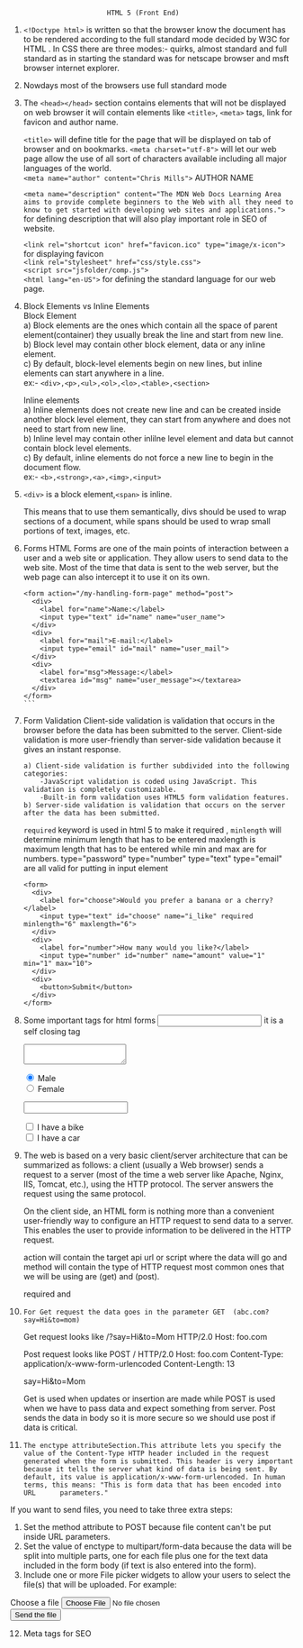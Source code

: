 							HTML 5 (Front End)

1) `<!Doctype html>`
	is written so that the browser know the document has to be rendered according to the full standard
	mode decided by W3C for HTML .
	In CSS there are three modes:- quirks, almost standard and full standard as in starting the
	standard was for netscape browser and msft browser internet explorer.
2)	Nowdays most of the browsers use full standard mode
3)	The `<head></head>` section contains elements that will not be displayed on web browser it will contain
	elements like `<title>`, `<meta>` tags, link for favicon and author name.

	`<title>` will define title for the page that will be displayed on tab of browser and on bookmarks.
	`<meta charset="utf-8">` will let our web page allow the use of all sort of characters available including
	all major languages of the world.  
	`<meta name="author" content="Chris Mills">`    AUTHOR NAME  
	
	`<meta name="description" content="The MDN Web Docs Learning Area aims to provide complete beginners to the Web with all they need to know to get started with developing web sites and applications.">`   
	for defining description that will also play important role in SEO of website.  

	`<link rel="shortcut icon" href="favicon.ico" type="image/x-icon">`    for displaying favicon  
	`<link rel="stylesheet" href="css/style.css">`  
	`<script src="jsfolder/comp.js">`  
	`<html lang="en-US">` for defining the standard language for our web page.  
	
4) 	Block Elements vs Inline Elements  
	Block Element	 
	a) Block elements are the ones which contain all the space of parent element(container)
	they usually break the line and start from new line.  
	b) Block level may contain other block element, data or any inline element.  
	c) By default, block-level elements begin on new lines, but inline elements can start anywhere in a line.  
	ex:- `<div>,<p>,<ul>,<ol>,<lo>,<table>,<section>`  
	
	Inline elements  
	a) Inline elements does not create new line and can be created inside another block level 
	element, they can start from anywhere and does not need to start from new line.  
	b) Inline level may contain other inlilne level element and data but cannot contain block level elements.  
	c) By default, inline elements do not force a new line to begin in the document flow.  
	ex:- `<b>,<strong>,<a>,<img>,<input>`  
	
5) 	`<div>` is a block element,`<span>` is inline.

	This means that to use them semantically, divs should be used to wrap sections of a document, 
	while spans should be used to wrap small portions of text, images, etc.
	
6) 	Forms
	HTML Forms are one of the main points of interaction between a user and a web site or application.
	They allow users to send data to the web site. Most of the time that data is sent to the web server,
	but the web page can also intercept it to use it on its own.	
	````
	<form action="/my-handling-form-page" method="post">
	  <div>
	    <label for="name">Name:</label>
	    <input type="text" id="name" name="user_name">
	  </div>
	  <div>
	    <label for="mail">E-mail:</label>
	    <input type="email" id="mail" name="user_mail">
	  </div>
	  <div>
	    <label for="msg">Message:</label>
	    <textarea id="msg" name="user_message"></textarea>
	  </div>
	</form>
	```
	
7) 	Form Validation
	Client-side validation is validation that occurs in the browser before the data has been submitted
	to the server. Client-side validation is more user-friendly than server-side validation because it 
	gives an instant response. 
	```
	a) Client-side validation is further subdivided into the following categories:
		-JavaScript validation is coded using JavaScript. This validation is completely customizable.
		-Built-in form validation uses HTML5 form validation features. 
	b) Server-side validation is validation that occurs on the server after the data has been submitted.
	```
	
	`required` keyword is used in html 5 to make it required , `minlength` will determine minimum length
	that has to be entered maxlength is maximum length that has to be entered while min and max are for numbers.
	type="password" type="number" type="text" type="email" are all valid for putting in input element

		<form>
		  <div>
		    <label for="choose">Would you prefer a banana or a cherry?</label>
		    <input type="text" id="choose" name="i_like" required minlength="6" maxlength="6">
		  </div>
		  <div>
		    <label for="number">How many would you like?</label>
		    <input type="number" id="number" name="amount" value="1" min="1" max="10">
		  </div>
		  <div>
		    <button>Submit</button>
		  </div>
		</form>
8)	Some important tags for html forms
	<input> it is a self closing tag
	<textarea></textarea>
	<label></label>
	
	<input type="radio" name="gender" value="male" checked> Male<br>
  	<input type="radio" name="gender" value="female"> Female<br>  
  	
	<input type="password" minlength="8">
	
	<input type="checkbox" name="vehicle1" value="Bike"> I have a bike<br>
 	<input type="checkbox" name="vehicle2" value="Car"> I have a car<br>

9) 	The web is based on a very basic client/server architecture that can be summarized as follows: a client (usually a Web browser) sends 		a request to a server (most of the time a web server like Apache, Nginx, IIS, Tomcat, etc.), using the HTTP protocol. The server 	 answers the request using the same protocol.


	On the client side, an HTML form is nothing more than a convenient user-friendly way to configure an HTTP request to send data to a 		server. This enables the user to provide information to be delivered in the HTTP request.
	
	<form action="http://foo.com" method="get">
	action will contain the target api url or script where the data will go and method will contain the type of HTTP request most common 		ones that we will be using are (get) and (post).

	required and 
10)     For Get request the data goes in the parameter GET  (abc.com?say=Hi&to=mom)
	
	Get request looks like 
	/?say=Hi&to=Mom HTTP/2.0
	Host: foo.com
	
	Post request looks like
	POST / HTTP/2.0
	Host: foo.com
	Content-Type: application/x-www-form-urlencoded
	Content-Length: 13

	say=Hi&to=Mom

	Get is used when updates or insertion are made while POST is used when we have to pass data and expect something from server. Post 		sends the data in body so it is more secure so we should use post if data is critical.

11) 	The enctype attributeSection.This attribute lets you specify the value of the Content-Type HTTP header included in the request 		generated when the form is submitted. This header is very important because it tells the server what kind of data is being sent. By 		default, its value is application/x-www-form-urlencoded. In human terms, this means: "This is form data that has been encoded into URL 		parameters."

If you want to send files, you need to take three extra steps:

1) Set the method attribute to POST because file content can't be put inside URL parameters.
2) Set the value of enctype to multipart/form-data because the data will be split into multiple parts, one for each file plus one for the text data included in the form body (if text is also entered into the form).
3) Include one or more File picker widgets to allow your users to select the file(s) that will be uploaded.
For example:

<form method="post" enctype="multipart/form-data">
  <div>
    <label for="file">Choose a file</label>
    <input type="file" id="file" name="myFile">
  </div>
  <div>
    <button>Send the file</button>
  </div>
</form>
 
12) Meta tags
	<meta name="keywords" content="HTML, CSS, XML, XHTML, JavaScrit" > for SEO 
	<meta name="viewport" content="width=device-width, initial-scale=1.0">	


